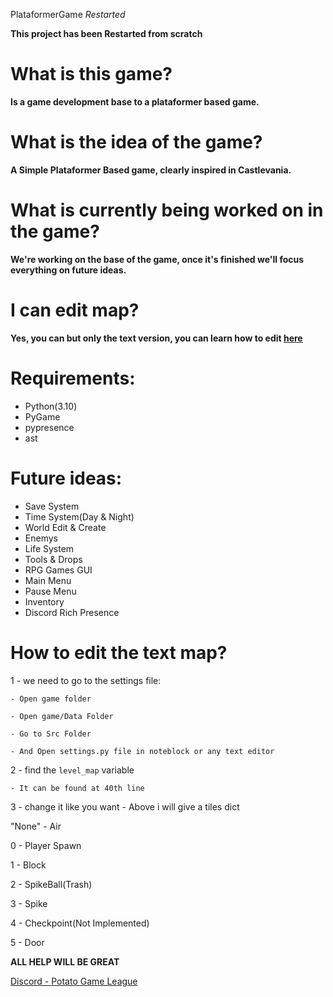 PlataformerGame *Restarted*

**This project has been Restarted from scratch**

# What is this game?
**Is a game development base to a plataformer based game.**

# What is the idea of ​​the game?
**A Simple Plataformer Based game, clearly inspired in Castlevania.**

# What is currently being worked on in the game?
**We're working on the base of the game, once it's finished we'll focus everything on future ideas.**

# I can edit map?
**Yes, you can but only the text version, you can learn how to edit [here](#How-to-edit-the-text-map)**

# Requirements:
- Python(3.10)
- PyGame
- pypresence
- ast

# Future ideas:
- Save System
- Time System(Day & Night)
- World Edit & Create
- Enemys
- Life System
- Tools & Drops
- RPG Games GUI
- Main Menu
- Pause Menu
- Inventory
- Discord Rich Presence

# How to edit the text map?
1 - we need to go to the settings file:

    - Open game folder

    - Open game/Data Folder

    - Go to Src Folder

    - And Open settings.py file in noteblock or any text editor

2 - find the ``level_map`` variable

    - It can be found at 40th line

3 - change it like you want
    - Above i will give a tiles dict

"None"  - Air

0 - Player Spawn

1 - Block

2 - SpikeBall(Trash)

3 - Spike

4 - Checkpoint(Not Implemented)

5 - Door

**ALL HELP WILL BE GREAT**

[Discord - Potato Game League](https://discord.gg/fb84sHDX7R)